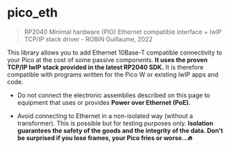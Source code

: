 # pico_eth
>RP2040 Minimal hardware (PIO) Ethernet compatible interface + lwIP TCP/IP stack driver - ROBIN Guillaume, 2022


This library allows you to add Ethernet 10Base-T compatible connectivity to your Pico at the cost of some passive components. **It uses the proven TCP/IP lwIP stack provided in the latest RP2040 SDK.** It is therefore compatible with programs written for the Pico W or existing lwIP apps and code.


- Do not connect the electronic assemblies described on this page to equipment that uses or provides **Power over Ethernet (PoE).**

- Avoid connecting to Ethernet in a non-isolated way (without a transformer). This is possible but for testing purposes only. **Isolation guarantees the safety of the goods and the integrity of the data. Don't be surprised if you lose frames, your Pico fries or worse...🔥**
